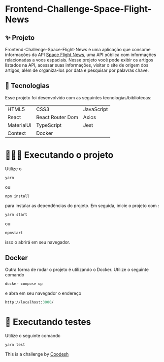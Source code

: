 # Frontend-Challenge-Space-Flight-News

## ✨ Projeto

Frontend-Challenge-Space-Flight-News é uma aplicação que consome informações da API [Space Flight News](https://api.spaceflightnewsapi.net/v3/documentation), uma API pública com informações relacionadas a voos espaciais. Nesse projeto você pode exibir os artigos listados na API, acessar suas informações, visitar o site de origem dos artigos, além de organiza-los por data e pesquisar por palavras chave.

## 🚀 Tecnologias

Esse projeto foi desenvolvido com as seguintes tecnologias/bibliotecas:

<table border="0">
 <tr>
<td> HTML5</td>
<td> CSS3</td>
<td> JavaScript</td>
 </tr>
  <tr>
<td> React</td>
<td> React Router Dom</td>
<td> Axios</td>
 </tr>

  <tr>
<td> MaterialUI</td>
<td> TypeScript</td>
<td> Jest</td>
 </tr>

   <tr>
<td> Context</td>
<td> Docker</td>
 </tr>
</table>

# 👨🏻‍💻 Executando o projeto


Utilize o 
```cl
yarn 
```
ou
```cl
npm install
```
para instalar as dependências do projeto.
Em seguida, inicie o projeto com :

```cl
yarn start
``` 
ou
```cl
npmstart
```  
isso o abrirá em seu navegador.



## Docker
Outra forma de rodar o projeto é utilizando o Docker.
Utilize o seguinte comando  
```cl
docker compose up
```
e abra em seu navegador o endereço
```cl
http://localhost:3000/
```

# 🧪 Executando testes

Utilize o seguinte comando  
```cl
yarn test
```

This is a challenge by [Coodesh](https://coodesh.com/)

<br />
<br />
<br />
<br />
